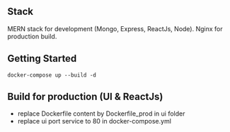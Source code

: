 ## Stack

MERN stack for development (Mongo, Express, ReactJs, Node). Nginx for production build.


## Getting Started

```
docker-compose up --build -d
```

## Build for production (UI & ReactJs)

- replace Dockerfile content by Dockerfile_prod in ui folder
- replace ui port service to 80 in docker-compose.yml
